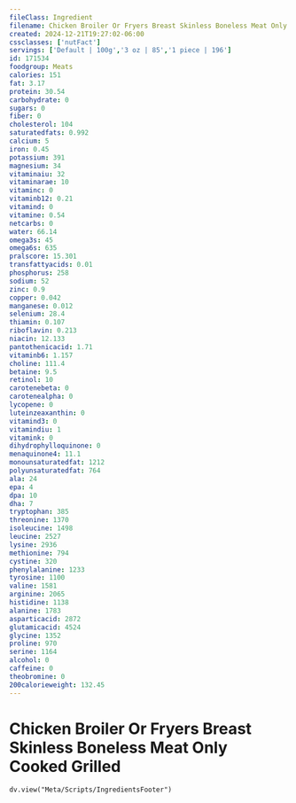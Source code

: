 ```yaml
---
fileClass: Ingredient
filename: Chicken Broiler Or Fryers Breast Skinless Boneless Meat Only Cooked Grilled
created: 2024-12-21T19:27:02-06:00
cssclasses: ['nutFact']
servings: ['Default | 100g','3 oz | 85','1 piece | 196']
id: 171534
foodgroup: Meats
calories: 151
fat: 3.17
protein: 30.54
carbohydrate: 0
sugars: 0
fiber: 0
cholesterol: 104
saturatedfats: 0.992
calcium: 5
iron: 0.45
potassium: 391
magnesium: 34
vitaminaiu: 32
vitaminarae: 10
vitaminc: 0
vitaminb12: 0.21
vitamind: 0
vitamine: 0.54
netcarbs: 0
water: 66.14
omega3s: 45
omega6s: 635
pralscore: 15.301
transfattyacids: 0.01
phosphorus: 258
sodium: 52
zinc: 0.9
copper: 0.042
manganese: 0.012
selenium: 28.4
thiamin: 0.107
riboflavin: 0.213
niacin: 12.133
pantothenicacid: 1.71
vitaminb6: 1.157
choline: 111.4
betaine: 9.5
retinol: 10
carotenebeta: 0
carotenealpha: 0
lycopene: 0
luteinzeaxanthin: 0
vitamind3: 0
vitamindiu: 1
vitamink: 0
dihydrophylloquinone: 0
menaquinone4: 11.1
monounsaturatedfat: 1212
polyunsaturatedfat: 764
ala: 24
epa: 4
dpa: 10
dha: 7
tryptophan: 385
threonine: 1370
isoleucine: 1498
leucine: 2527
lysine: 2936
methionine: 794
cystine: 320
phenylalanine: 1233
tyrosine: 1100
valine: 1581
arginine: 2065
histidine: 1138
alanine: 1783
asparticacid: 2872
glutamicacid: 4524
glycine: 1352
proline: 970
serine: 1164
alcohol: 0
caffeine: 0
theobromine: 0
200calorieweight: 132.45
---
```


# Chicken Broiler Or Fryers Breast Skinless Boneless Meat Only Cooked Grilled

```dataviewjs
dv.view("Meta/Scripts/IngredientsFooter")
```